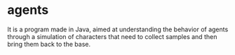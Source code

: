 # agents
It is a program made in Java, aimed at understanding the behavior of agents through a simulation of characters that need to collect samples and then bring them back to the base.
